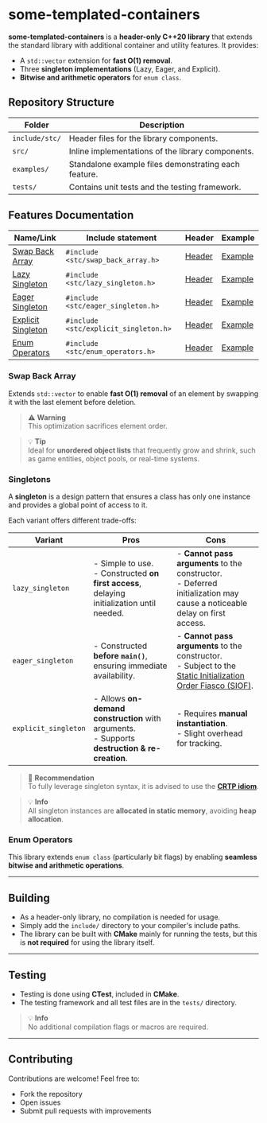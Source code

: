 # some-templated-containers

**some-templated-containers** is a **header-only C++20 library** that extends the standard library with additional container and utility features. It provides:

- A `std::vector` extension for **fast O(1) removal**.
- Three **singleton implementations** (Lazy, Eager, and Explicit).
- **Bitwise and arithmetic operators** for `enum class`.

## Repository Structure

| Folder         | Description                                          |
|----------------|------------------------------------------------------|
| `include/stc/` | Header files for the library components.             |
| `src/`         | Inline implementations of the library components.    |
| `examples/`    | Standalone example files demonstrating each feature. |
| `tests/`       | Contains unit tests and the testing framework.       |

## Features Documentation

| Name/Link | Include statement | Header | Example |
|-----------|-------------------|--------|---------|
| [Swap Back Array](#swap-back-array) | `#include <stc/swap_back_array.h>`    | [Header][swap_back_array.h]    | [Example][swap_back_array_ex]    |
| [Lazy Singleton](#singletons)       | `#include <stc/lazy_singleton.h>`     | [Header][lazy_singleton.h]     | [Example][lazy_singleton_ex]     |
| [Eager Singleton](#singletons)      | `#include <stc/eager_singleton.h>`    | [Header][eager_singleton.h]    | [Example][eager_singleton_ex]    |
| [Explicit Singleton](#singletons)   | `#include <stc/explicit_singleton.h>` | [Header][explicit_singleton.h] | [Example][explicit_singleton_ex] |
| [Enum Operators](#enum-operators)   | `#include <stc/enum_operators.h>`     | [Header][enum_operators.h]     | [Example][enum_operators_ex]     |

[swap_back_array.h]: https://github.com/lvocanson/some-templated-containers/blob/main/include/stc/swap_back_array.h
[lazy_singleton.h]: https://github.com/lvocanson/some-templated-containers/blob/main/include/stc/lazy_singleton.h
[eager_singleton.h]: https://github.com/lvocanson/some-templated-containers/blob/main/include/stc/eager_singleton.h
[explicit_singleton.h]: https://github.com/lvocanson/some-templated-containers/blob/main/include/stc/explicit_singleton.h
[enum_operators.h]: https://github.com/lvocanson/some-templated-containers/blob/main/include/stc/enum_operators.h
[swap_back_array_ex]: https://github.com/lvocanson/some-templated-containers/blob/main/examples/swap_back_array_example.cpp
[lazy_singleton_ex]: https://github.com/lvocanson/some-templated-containers/blob/main/examples/lazy_singleton_example.cpp
[eager_singleton_ex]: https://github.com/lvocanson/some-templated-containers/blob/main/examples/eager_singleton_example.cpp
[explicit_singleton_ex]: https://github.com/lvocanson/some-templated-containers/blob/main/examples/explicit_singleton_example.cpp
[enum_operators_ex]: https://github.com/lvocanson/some-templated-containers/blob/main/examples/enum_operators_example.cpp

### Swap Back Array

Extends `std::vector` to enable **fast O(1) removal** of an element by swapping it with the last element before deletion.

> :warning: **Warning**  
> This optimization sacrifices element order.

> :bulb: **Tip**  
> Ideal for **unordered object lists** that frequently grow and shrink, such as game entities, object pools, or real-time systems.

### Singletons

A **singleton** is a design pattern that ensures a class has only one instance and provides a global point of access to it.

Each variant offers different trade-offs:

| Variant | Pros | Cons |
|---------|------|------|
| `lazy_singleton`     | - Simple to use.<br>- Constructed **on first access**, delaying initialization until needed.     | - **Cannot pass arguments** to the constructor.<br>- Deferred initialization may cause a noticeable delay on first access. |
| `eager_singleton`    | - Constructed **before `main()`**, ensuring immediate availability.                              | - **Cannot pass arguments** to the constructor.<br>- Subject to the [Static Initialization Order Fiasco (SIOF)][siof].     |
| `explicit_singleton` | - Allows **on-demand construction** with arguments.<br>- Supports **destruction & re-creation**. | - Requires **manual instantiation**.<br>- Slight overhead for tracking.                                                    |

> :memo: **Recommendation**  
> To fully leverage singleton syntax, it is advised to use the **[CRTP idiom][crtp]**.

> :bulb: **Info**  
> All singleton instances are **allocated in static memory**, avoiding **heap allocation**.

[siof]: https://en.cppreference.com/w/cpp/language/siof
[crtp]: https://en.cppreference.com/w/cpp/language/crtp

### Enum Operators

This library extends `enum class` (particularly bit flags) by enabling **seamless bitwise and arithmetic operations**.

---

## Building

- As a header-only library, no compilation is needed for usage.
- Simply add the `include/` directory to your compiler's include paths.
- The library can be built with **CMake** mainly for running the tests, but this is **not required** for using the library itself.

---

## Testing

- Testing is done using **CTest**, included in **CMake**.
- The testing framework and all test files are in the `tests/` directory.

> :bulb: **Info**  
> No additional compilation flags or macros are required.

---

## Contributing

Contributions are welcome! Feel free to:

- Fork the repository
- Open issues
- Submit pull requests with improvements
